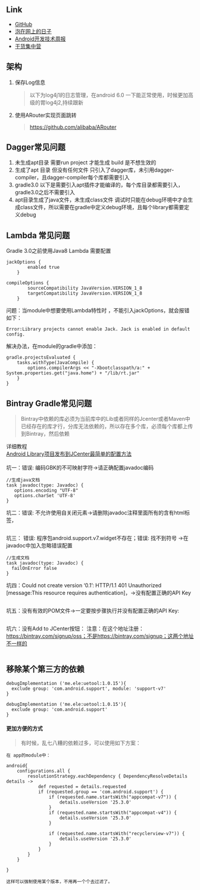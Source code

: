 ## Link 
- [GitHub](https://github.com/)
- [泡在网上的日子](http://www.jcodecraeer.com/)
- [Android开发技术周报](http://www.androidweekly.cn/)
- [干货集中营](http://gank.io/)


## 架构
1. 保存Log信息
    > 以下为log4j1的日志管理，在android 6.0 一下能正常使用，时候更加高级的胃log4j2,持续跟新
2. 使用ARouter实现页面跳转
    > https://github.com/alibaba/ARouter
    
    
## Dagger常见问题
1. 未生成apt目录
    需要run project 才能生成 build 是不想生效的
2. 生成了apt 目录 但没有任何文件
    只引入了dagger库，未引用dagger-compiler，且dagger-compiler每个库都需要引入
3. gradle3.0 以下是需要引入apt插件才能编译的，每个库目录都需要引入，gradle3.0之后不需要引入
4. apt目录生成了java文件，未生成class文件
    调试时只能在debug环境中才会生成class文件，所以需要在gradle中定义debug环境，且每个library都需要定义debug
    
## Lambda 常见问题
Gradle 3.0之前使用Java8 Lambda 需要配置
```angular2html
jackOptions {
        enabled true
    }
```
```angular2html
compileOptions {
        sourceCompatibility JavaVersion.VERSION_1_8
        targetCompatibility JavaVersion.VERSION_1_8
    }
```
问题：当module中想要使用Lambda特性时 ，不能引入jackOptions，就会报错如下：
```angular2html
Error:Library projects cannot enable Jack. Jack is enabled in default config.
```
解决办法，在module的gradle中添加：
```angular2html
gradle.projectsEvaluated {
    tasks.withType(JavaCompile) {
        options.compilerArgs << "-Xbootclasspath/a:" + System.properties.get("java.home") + "/lib/rt.jar"
    }
}
```

## Bintray Gradle常见问题
> Bintray中依赖的库必须为当前库中的Lib或者同样的Jcenter或者Maven中已经存在的库才行，分库无法依赖的，所以存在多个库，必须每个库都上传到Bintray，然后依赖

详细教程  
[Android Library项目发布到JCenter最简单的配置方法](http://www.cnblogs.com/shiwei-bai/archive/2015/11/24/4991636.html)
<br>  
坑一：错误: 编码GBK的不可映射字符->请正确配置javadoc编码
```apple js
//生成java文档
task javadoc(type: Javadoc) {
   options.encoding "UTF-8"
   options.charSet 'UTF-8'
}
```
坑二：错误: 不允许使用自关闭元素->请删除javadoc注释里面所有的含有html标签，
```apple js

```
坑三： 错误: 程序包android.support.v7.widget不存在；错误: 找不到符号 ->在javadoc中加入忽略错误配置
```apple js
//生成文档
task javadoc(type: Javadoc) {
  failOnError false
}
```
坑四：Could not create version ‘0.1’: HTTP/1.1 401 Unauthorized [message:This resource requires authentication]，->没有配置正确的API Key
```apple js

```
坑五：没有有效的POM文件->一定要按步骤执行并没有配置正确的API Key:
```apple js

```
坑六：没有Add to JCenter按钮：
注意：在这个地址注册：https://bintray.com/signup/oss；不是https://bintray.com/signup；这两个地址不一样的
```apple js

```

## 移除某个第三方的依赖
```
debugImplementation ('me.ele:uetool:1.0.15'){
  exclude group: 'com.android.support', module: 'support-v7'
}

debugImplementation ('me.ele:uetool:1.0.15'){
  exclude group: 'com.android.support'
}
```

#### 更加方便的方式
> 有时候，乱七八糟的依赖过多，可以使用如下方案：
```
在 app的module中：

android{
	configurations.all {
        resolutionStrategy.eachDependency { DependencyResolveDetails details ->
            def requested = details.requested
            if (requested.group == 'com.android.support') {
                if (requested.name.startsWith("appcompat-v7")) {
                    details.useVersion '25.3.0'
                }
                if (requested.name.startsWith("appcompat-v4")) {
                    details.useVersion '25.3.0'
                }

                if (requested.name.startsWith("recyclerview-v7")) {
                    details.useVersion '25.3.0'
                }
            }
        }
    }

}

这样可以强制使用某个版本，不用再一个个去过滤了。
```
